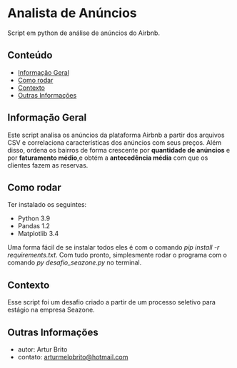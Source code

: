 # Analista de Anúncios
Script em python de análise de anúncios do Airbnb.

## Conteúdo
* [Informação Geral](#informação-geral)
* [Como rodar](#como-rodar)
* [Contexto](#contexto)
* [Outras Informações](#outras-informações)

## Informação Geral
Este script analisa os anúncios da plataforma Airbnb a partir dos arquivos CSV e correlaciona características
dos anúncios com seus preços. Além disso, ordena os bairros de forma crescente por **quantidade de anúncios** e 
por **faturamento médio**,e obtém a **antecedência média** com que os clientes fazem as reservas.

## Como rodar
Ter instalado os seguintes:
* Python     3.9
* Pandas     1.2
* Matplotlib 3.4

Uma forma fácil de se instalar todos eles é com o comando *pip install -r requirements.txt*.
Com tudo pronto, simplesmente rodar o programa com o comando *py desafio_seazone.py* no terminal.

## Contexto
Esse script foi um desafio criado a partir de um processo seletivo para estágio na empresa Seazone.

## Outras Informações
* autor: Artur Brito
* contato: arturmelobrito@hotmail.com